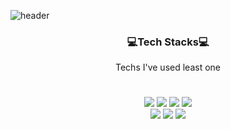 
![header](https://capsule-render.vercel.app/api?type=wave&color=FF7B39&height=250&animation=twinkling&section=header&text=UJin%20BANG&fontSize=90&fontColor=FFE0C7)

<h3 align="center">💻Tech Stacks💻</h3>

<p align="center"> Techs I've used least one </p>
<h1></h1>


<div align=center> 
<img src="https://img.shields.io/badge/c-A8B9CC?style=flat-square&logo=C&logoColor=white"/>
  <img src="https://img.shields.io/badge/c++-00599C?style=flat-square&logo=c%2B%2B&logoColor=white">
  <img src="https://img.shields.io/badge/c%23-239120?style=flat-square&logo=Csharp&logoColor=white">
  <img src="https://img.shields.io/badge/Python-3766AB?style=flat-square&logo=Python&logoColor=white"/>
  <br>
  
  <img src="https://img.shields.io/badge/JAVA-007396?style=flat-square&logo=java&logoColor=white">
  <img src="https://img.shields.io/badge/Spring-6DB33F?style=flat-square&logo=Spring&logoColor=white">
  <img src="https://img.shields.io/badge/mariaDB-003545?style=flat-square&logo=mariaDB&logoColor=white">
  <br>
 </div>
